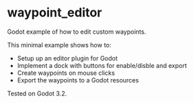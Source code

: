 # waypoint_editor

Godot example of how to edit custom waypoints.

This minimal example shows how to:
* Setup up an editor plugin for Godot
* Implement a dock with buttons for enable/disble and export
* Create waypoints on mouse clicks
* Export the waypoints to a Godot resources

Tested on Godot 3.2.